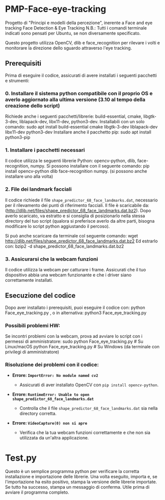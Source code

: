 # PMP-Face-eye-tracking
Progetto di "Principi e modelli della percezione", inerente a Face and eye tracking
Face Detection & Eye Tracking
N.B.: Tutti i comandi terminale indicati sono pensati per Ubuntu, se non diversamente specificato.

Questo progetto utilizza OpenCV, dlib e face_recognition per rilevare i volti e monitorare la direzione dello sguardo attraverso l'eye tracking.

## Prerequisiti
Prima di eseguire il codice, assicurati di avere installati i seguenti pacchetti e strumenti:

### 0. Installare il sistema python compatibile con il proprio OS e averlo aggiornato alla ultima versione (3.10 al tempo della creazione dello script)
Richiede anche i seguenti pacchetti/librerie: build-essential, cmake, libgtk-3-dev, liblapack-dev, libx11-dev, python3-dev.
Installabili con un solo comando: sudo apt install build-essential cmake libgtk-3-dev liblapack-dev libx11-dev python3-dev
Installare anche il pacchetto pip: sudo apt install python3-pip

### 1. Installare i pacchetti necessari
Il codice utilizza le seguenti librerie Python: opencv-python, dlib, face-recognition, numpy.
Si possono installare con il seguente comando: pip install opencv-python dlib face-recognition numpy.
(si possono anche installare uno alla volta)

### 2. File dei landmark facciali
Il codice richiede il file `shape_predictor_68_face_landmarks.dat`, necessario per il rilevamento dei punti di riferimento facciali.
Il file è scaricabile da: (http://dlib.net/files/shape_predictor_68_face_landmarks.dat.bz2). Dopo averlo scaricato, va estratto e si consiglia di posizionarlo nella stessa directory del tuo script (qualora si preferisce averlo da altre parti, bisogna modificare lo script python aggiustando il percoso).

Si può anche scaricare da terminale col seguente comando: wget http://dlib.net/files/shape_predictor_68_face_landmarks.dat.bz2
Ed estrarlo con: bzip2 -d shape_predictor_68_face_landmarks.dat.bz2

### 3. Assicurarsi che la webcam funzioni
Il codice utilizza la webcam per catturare i frame. Assicurati che il tuo dispositivo abbia una webcam funzionante e che i driver siano correttamente installati.

## Esecuzione del codice
Dopo aver installato i prerequisiti, puoi eseguire il codice con: python Face_eye_tracking.py , o in alternativa: python3 Face_eye_tracking.py

### Possibili problemi HW:
Se incontri problemi con la webcam, prova ad avviare lo script con i permessi di amministratore:
sudo python Face_eye_tracking.py  # Su Linux/macOS
python Face_eye_tracking.py       # Su Windows (da terminale con privilegi di amministratore)

### Risoluzione dei problemi con il codice:

- **Errore: `ImportError: No module named cv2`**
  - Assicurati di aver installato OpenCV con `pip install opencv-python`.

- **Errore: `RuntimeError: Unable to open shape_predictor_68_face_landmarks.dat`**
  - Controlla che il file `shape_predictor_68_face_landmarks.dat` sia nella directory corretta.

- **Errore: `VideoCapture(0) non si apre`**
  - Verifica che la tua webcam funzioni correttamente e che non sia utilizzata da un'altra applicazione.

# Test.py
Questo è un semplice programma python per verificare la corretta installazione e importazione delle librerie.
Una volta eseguito, importa e, se l'importazione ha esito positivo, stampa la versione delle librerie importate. Se tutto ha successo, stampa un messaggio di conferma.
Utile prima di avviare il programma completo.
